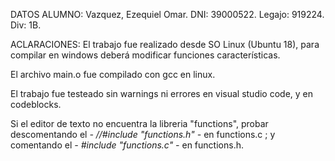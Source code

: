 DATOS ALUMNO:
    Vazquez, Ezequiel Omar.
    DNI: 39000522.
    Legajo: 919224.
    Div: 1B.

ACLARACIONES:
El trabajo fue realizado desde SO Linux (Ubuntu 18), para compilar en windows deberá modificar funciones características.

El archivo main.o fue compilado con gcc en linux.

El trabajo fue testeado sin warnings ni errores en visual studio code, y en codeblocks.

Si el editor de texto no encuentra la libreria "functions", probar descomentando el *- //#include "functions.h" -* en functions.c ; y comentando el *- #include "functions.c" -*  en functions.h.

